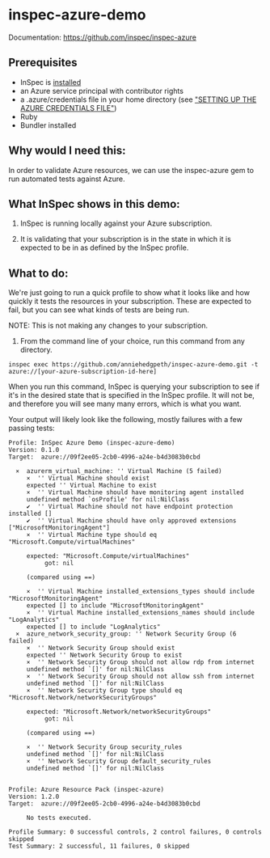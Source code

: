 # inspec-azure-demo

Documentation: https://github.com/inspec/inspec-azure

## Prerequisites

 - InSpec is [installed](https://www.inspec.io/downloads/)
 - an Azure service principal with contributor rights
 - a .azure/credentials file in your home directory (see ["SETTING UP THE AZURE CREDENTIALS FILE"](https://www.inspec.io/docs/reference/platforms/))
 - Ruby
 - Bundler installed

## Why would I need this:
In order to validate Azure resources, we can use the inspec-azure gem to run automated tests against Azure.

## What InSpec shows in this demo:

1. InSpec is running locally against your Azure subscription. 

2. It is validating that your subscription is in the state in which it is expected to be in as defined by the InSpec profile.

## What to do:

We're just going to run a quick profile to show what it looks like and how quickly it tests the resources in your subscription. These are expected to fail, but you can see what kinds of tests are being run.

NOTE: This is not making any changes to your subscription.

1. From the command line of your choice, run this command from any directory.

```
inspec exec https://github.com/anniehedgpeth/inspec-azure-demo.git -t azure://[your-azure-subscription-id-here]
```

When you run this command, InSpec is querying your subscription to see if it's in the desired state that is specified in the InSpec profile. It will not be, and therefore you will see many many errors, which is what you want.

Your output will likely look like the following, mostly failures with a few passing tests:

```
Profile: InSpec Azure Demo (inspec-azure-demo)
Version: 0.1.0
Target:  azure://09f2ee05-2cb0-4996-a24e-b4d3083b0cbd

  ×  azurerm_virtual_machine: '' Virtual Machine (5 failed)
     ×  '' Virtual Machine should exist
     expected '' Virtual Machine to exist
     ×  '' Virtual Machine should have monitoring agent installed
     undefined method `osProfile' for nil:NilClass
     ✔  '' Virtual Machine should not have endpoint protection installed []
     ✔  '' Virtual Machine should have only approved extensions ["MicrosoftMonitoringAgent"]
     ×  '' Virtual Machine type should eq "Microsoft.Compute/virtualMachines"

     expected: "Microsoft.Compute/virtualMachines"
          got: nil

     (compared using ==)

     ×  '' Virtual Machine installed_extensions_types should include "MicrosoftMonitoringAgent"
     expected [] to include "MicrosoftMonitoringAgent"
     ×  '' Virtual Machine installed_extensions_names should include "LogAnalytics"
     expected [] to include "LogAnalytics"
  ×  azure_network_security_group: '' Network Security Group (6 failed)
     ×  '' Network Security Group should exist
     expected '' Network Security Group to exist
     ×  '' Network Security Group should not allow rdp from internet
     undefined method `[]' for nil:NilClass
     ×  '' Network Security Group should not allow ssh from internet
     undefined method `[]' for nil:NilClass
     ×  '' Network Security Group type should eq "Microsoft.Network/networkSecurityGroups"

     expected: "Microsoft.Network/networkSecurityGroups"
          got: nil

     (compared using ==)

     ×  '' Network Security Group security_rules
     undefined method `[]' for nil:NilClass
     ×  '' Network Security Group default_security_rules
     undefined method `[]' for nil:NilClass


Profile: Azure Resource Pack (inspec-azure)
Version: 1.2.0
Target:  azure://09f2ee05-2cb0-4996-a24e-b4d3083b0cbd

     No tests executed.

Profile Summary: 0 successful controls, 2 control failures, 0 controls skipped
Test Summary: 2 successful, 11 failures, 0 skipped
```